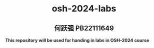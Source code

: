 # <center> osh-2024-labs
## <center> 何跃强 PB22111649
**This repository will be used for handing in labs in OSH-2024 course**
